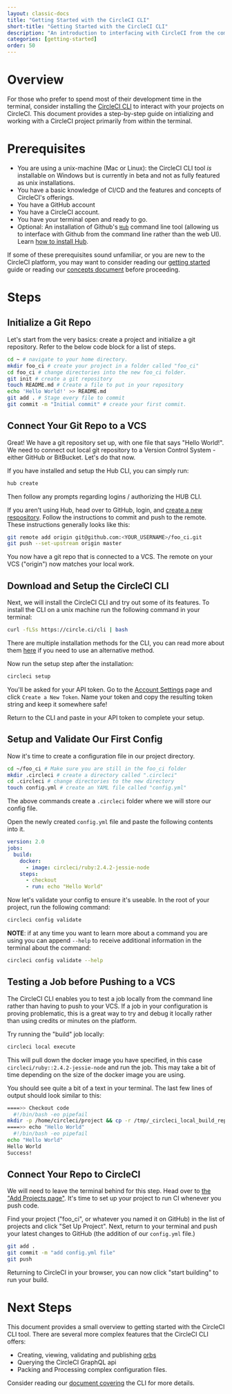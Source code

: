 ```yaml
---
layout: classic-docs
title: "Getting Started with the CircleCI CLI"
short-title: "Getting Started with the CircleCI CLI"
description: "An introduction to interfacing with CircleCI from the command line"
categories: [getting-started]
order: 50
---
```


# Overview

For those who prefer to spend most of their development time in the terminal, consider installing the [CircleCI CLI](https://github.com/CircleCI-Public/circleci-cli) to interact with your projects on CircleCI. This document provides a step-by-step guide on intializing and working with a CircleCI project primarily from within the terminal. 

# Prerequisites

- You are using a unix-machine (Mac or Linux): the CircleCI CLI tool _is_ installable on Windows but is currently in beta and not as fully featured as unix installations. 
- You have a basic knowledge of CI/CD and the features and concepts of CircleCI's offerings.
- You have a GitHub account
- You have a CircleCI account.
- You have your terminal open and ready to go.
- Optional: An installation of Github's [`Hub`](https://hub.github.com/) command line tool (allowing us to interface with Github from the command line rather than the web UI). Learn [how to install Hub](https://github.com/github/hub#installation).

If some of these prerequisites sound unfamiliar, or you are new to the CircleCI platform, you may want to consider reading our [getting started]({{site.baseurl}}/2.0/getting-started/) guide or reading our [concepts document](https://circleci.com/docs/2.0/concepts/#section=getting-started) before proceeding.

# Steps

## Initialize a Git Repo

Let's start from the very basics: create a project and initialize a git repository. Refer to the below code block for a list of steps.

```sh
cd ~ # navigate to your home directory.
mkdir foo_ci # create your project in a folder called "foo_ci"
cd foo_ci # change directories into the new foo_ci folder.
git init # create a git repository
touch README.md # Create a file to put in your repository
echo 'Hello World!' >> README.md
git add . # Stage every file to commit
git commit -m "Initial commit" # create your first commit.
```

## Connect Your Git Repo to a VCS

Great! We have a git repository set up, with one file that says "Hello World!". We need to connect out local git repository to a Version Control System - either GitHub or BitBucket. Let's do that now.

If you have installed and setup the Hub CLI, you can simply run:

```sh
hub create
```

Then follow any prompts regarding logins / authorizing the HUB CLI.

If you aren't using Hub, head over to GitHub, login, and [create a new respository](https://github.com/new). Follow the instructions to commit and push to the remote. These instructions generally looks like this:

```sh
git remote add origin git@github.com:<YOUR_USERNAME>/foo_ci.git
git push --set-upstream origin master
```

You now have a git repo that is connected to a VCS. The remote on your VCS ("origin") now matches your local work.

## Download and Setup the CircleCI CLI

Next, we will install the CircleCI CLI and try out some of its features. To install the CLI on a unix machine run the following command in your terminal:

```sh
curl -fLSs https://circle.ci/cli | bash
```

There are multiple installation methods for the CLI, you can read more about them [here]({{site.baseurl}}/2.0/local-cli) if you need to use an alternative method.

Now run the setup step after the installation:

```sh
circleci setup
```

You'll be asked for your API token. Go to the [Account Settings](https://circleci.com/account/api) page and click `Create a New Token`. Name your token and copy the resulting token string and keep it somewhere safe!

Return to the CLI and paste in your API token to complete your setup.

## Setup and Validate Our First Config

Now it's time to create a configuration file in our project directory. 

```sh
cd ~/foo_ci # Make sure you are still in the foo_ci folder
mkdir .circleci # create a directory called ".circleci"
cd .circleci # change directories to the new directory
touch config.yml # create an YAML file called "config.yml"
```

The above commands create a `.circleci` folder where we will store our config file.

Open the newly created `config.yml` file and paste the following contents into it.

```yaml
version: 2.0
jobs:
  build:
    docker:
      - image: circleci/ruby:2.4.2-jessie-node
    steps:
      - checkout
      - run: echo "Hello World"
```

Now let's validate your config to ensure it's useable. In the root of your project, run the following command:

```sh
circleci config validate
```

**NOTE**: if at any time you want to learn more about a command you are using you can append `--help` to receive additional information in the terminal about the command:

```sh
circleci config validate --help
```

## Testing a Job before Pushing to a VCS

The CircleCI CLI enables you to test a job locally from the command line rather than having to push to your VCS. If a job in your configuration is proving problematic, this is a great way to try and debug it locally rather than using credits or minutes on the platform.

Try running the "build" job locally:

```sh
circleci local execute
```

This will pull down the docker image you have specified, in this case `circleci/ruby::2.4.2-jessie-node` and run the job. This may take a bit of time depending on the size of the docker image you are using.

You should see quite a bit of a text in your terminal. The last few lines of output should look similar to this:

```sh
====>> Checkout code
  #!/bin/bash -eo pipefail
mkdir -p /home/circleci/project && cp -r /tmp/_circleci_local_build_repo/. /home/circleci/project
====>> echo "Hello World"
  #!/bin/bash -eo pipefail
echo "Hello World"
Hello World
Success!
```
	
## Connect Your Repo to CircleCI

We will need to leave the terminal behind for this step. Head over to [the "Add Projects page"](https://circleci.com/add-projects). It's time to set up your project to run CI whenever you push code.

Find your project ("foo_ci", or whatever you named it on GitHub) in the list of projects and click "Set Up Project". Next, return to your terminal and push your latest changes to GitHub (the addition of our `config.yml` file.)

```sh
git add .
git commit -m "add config.yml file"
git push
```

Returning to CircleCI in your browser, you can now click "start building" to run your build. 

# Next Steps

This document provides a small overview to getting started with the CircleCI CLI tool. There are several more complex features that the CircleCI CLI offers:

- Creating, viewing, validating and publishing [orbs](https://circleci.com/orbs/)
- Querying the CircleCI GraphQL api
- Packing and Processing complex configuration files.

Consider reading our [document covering]({{site.baseurl}}/2.0/local-cli) the CLI for more details.
